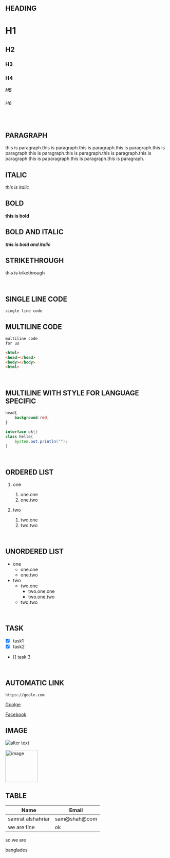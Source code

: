 <!--comment-->


## HEADING
# H1
## H2   
### H3
### H4
##### H5
###### H6
<br/>   

## PARAGRAPH
<p> this  is paragraph.this  is paragraph.this  is paragraph.this  is paragraph.this  is paragraph.this  is paragraph.this  is paragraph.this  is paragraph.this  is paragraph.this  is paparagraph.this  is paragraph.this  is paragraph. </p>

## ITALIC
_this is italic_

## BOLD
__this is bold__

## BOLD AND ITALIC
___this is bold and italic___

## STRIKETHROUGH
~~this is trikethrough~~

<br>

## SINGLE LINE CODE
`single line code`
<br/>

## MULTILINE CODE
```html
multiline code 
for us

<html>
<head></head>
<body></body>
<html>
```
<br>

## MULTILINE WITH STYLE FOR LANGUAGE SPECIFIC
```css
head{
    background:red;
}
```

```java
interface ok{}
class hello{
    System.out.println("");
}
```
<br>

## ORDERED LIST
1. one
    1. one.one
    2. one.two

2. two
    1.  two.one
    2. two.two

<br>

## UNORDERED LIST
- one
    - one.one
    - one.two
- two
    - two.one
        - two.one.one
        - two.one.two
    - two.two

<br>

## TASK
- [x] task1
- [x] task2
- [] task 3


<br>

## AUTOMATIC LINK
`https://goole.com`

[Goolge](https://google.com)

[Facebook][myfb]

[myfb]: https://fb.com/SamratAlShahriar


## IMAGE

![alter text](https://static.vecteezy.com/packs/media/components/global/search-explore-nav/img/vectors/term-bg-1-666de2d941529c25aa511dc18d727160.jpg)

<img src="https://static.vecteezy.com/packs/media/components/global/search-explore-nav/img/vectors/term-bg-1-666de2d941529c25aa511dc18d727160.jpg" width="100" title="image"/>

## TABLE

Name | Email
---- | -----
samrat alshahriar| sam@shah@com
we are fine | ok

so we are


banglades
